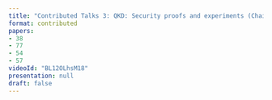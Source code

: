 ```yaml
---
title: "Contributed Talks 3: QKD: Security proofs and experiments (Chairs: Roger Colbeck and Li Qian)"
format: contributed
papers:
- 38
- 77
- 54
- 57
videoId: "BL12OLhsM18"
presentation: null
draft: false
---
```

